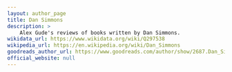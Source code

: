 ```yaml
---
layout: author_page
title: Dan Simmons
description: >
    Alex Gude's reviews of books written by Dan Simmons.
wikidata_url: https://www.wikidata.org/wiki/Q297538
wikipedia_url: https://en.wikipedia.org/wiki/Dan_Simmons
goodreads_author_url: https://www.goodreads.com/author/show/2687.Dan_Simmons
official_website: null
---
```

